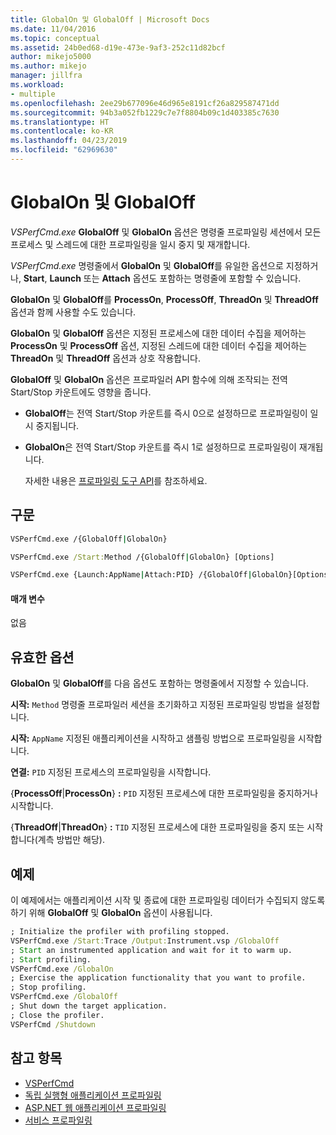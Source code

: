 ```yaml
---
title: GlobalOn 및 GlobalOff | Microsoft Docs
ms.date: 11/04/2016
ms.topic: conceptual
ms.assetid: 24b0ed68-d19e-473e-9af3-252c11d82bcf
author: mikejo5000
ms.author: mikejo
manager: jillfra
ms.workload:
- multiple
ms.openlocfilehash: 2ee29b677096e46d965e8191cf26a829587471dd
ms.sourcegitcommit: 94b3a052fb1229c7e7f8804b09c1d403385c7630
ms.translationtype: HT
ms.contentlocale: ko-KR
ms.lasthandoff: 04/23/2019
ms.locfileid: "62969630"
---
```

# <a name="globalon-and-globaloff"></a>GlobalOn 및 GlobalOff
*VSPerfCmd.exe* **GlobalOff** 및 **GlobalOn** 옵션은 명령줄 프로파일링 세션에서 모든 프로세스 및 스레드에 대한 프로파일링을 일시 중지 및 재개합니다.

 *VSPerfCmd.exe* 명령줄에서 **GlobalOn** 및 **GlobalOff**를 유일한 옵션으로 지정하거나, **Start**, **Launch** 또는 **Attach** 옵션도 포함하는 명령줄에 포함할 수 있습니다.

 **GlobalOn** 및 **GlobalOff**를 **ProcessOn**, **ProcessOff**, **ThreadOn** 및 **ThreadOff** 옵션과 함께 사용할 수도 있습니다.

 **GlobalOn** 및 **GlobalOff** 옵션은 지정된 프로세스에 대한 데이터 수집을 제어하는 **ProcessOn** 및 **ProcessOff** 옵션, 지정된 스레드에 대한 데이터 수집을 제어하는 **ThreadOn** 및 **ThreadOff** 옵션과 상호 작용합니다.

 **GlobalOff** 및 **GlobalOn** 옵션은 프로파일러 API 함수에 의해 조작되는 전역 Start/Stop 카운트에도 영향을 줍니다.

- **GlobalOff**는 전역 Start/Stop 카운트를 즉시 0으로 설정하므로 프로파일링이 일시 중지됩니다.

- **GlobalOn**은 전역 Start/Stop 카운트를 즉시 1로 설정하므로 프로파일링이 재개됩니다.

  자세한 내용은 [프로파일링 도구 API](../profiling/profiling-tools-apis.md)를 참조하세요.

## <a name="syntax"></a>구문

```cmd
VSPerfCmd.exe /{GlobalOff|GlobalOn}

VSPerfCmd.exe /Start:Method /{GlobalOff|GlobalOn} [Options]

VSPerfCmd.exe {Launch:AppName|Attach:PID} /{GlobalOff|GlobalOn}[Options]
```

#### <a name="parameters"></a>매개 변수
 없음

## <a name="valid-options"></a>유효한 옵션
 **GlobalOn** 및 **GlobalOff**를 다음 옵션도 포함하는 명령줄에서 지정할 수 있습니다.

 **시작:** `Method` 명령줄 프로파일러 세션을 초기화하고 지정된 프로파일링 방법을 설정합니다.

 **시작:** `AppName` 지정된 애플리케이션을 시작하고 샘플링 방법으로 프로파일링을 시작합니다.

 **연결:** `PID` 지정된 프로세스의 프로파일링을 시작합니다.

 {**ProcessOff**&#124;**ProcessOn**} **:** `PID` 지정된 프로세스에 대한 프로파일링을 중지하거나 시작합니다.

 {**ThreadOff**&#124;**ThreadOn**} **:** `TID` 지정된 프로세스에 대한 프로파일링을 중지 또는 시작합니다(계측 방법만 해당).

## <a name="example"></a>예제
 이 예제에서는 애플리케이션 시작 및 종료에 대한 프로파일링 데이터가 수집되지 않도록 하기 위해 **GlobalOff** 및 **GlobalOn** 옵션이 사용됩니다.

```cmd
; Initialize the profiler with profiling stopped.
VSPerfCmd.exe /Start:Trace /Output:Instrument.vsp /GlobalOff
; Start an instrumented application and wait for it to warm up.
; Start profiling.
VSPerfCmd.exe /GlobalOn
; Exercise the application functionality that you want to profile.
; Stop profiling.
VSPerfCmd.exe /GlobalOff
; Shut down the target application.
; Close the profiler.
VSPerfCmd /Shutdown

```

## <a name="see-also"></a>참고 항목
- [VSPerfCmd](../profiling/vsperfcmd.md)
- [독립 실행형 애플리케이션 프로파일링](../profiling/command-line-profiling-of-stand-alone-applications.md)
- [ASP.NET 웹 애플리케이션 프로파일링](../profiling/command-line-profiling-of-aspnet-web-applications.md)
- [서비스 프로파일링](../profiling/command-line-profiling-of-services.md)